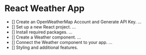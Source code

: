 # React Weather App

- [] Create an OpenWeatherMap Account and Generate API Key. ...
- [] Set up a new React project. ...
- [] Install required packages. ...
- [] Create a Weather component. ...
- [] Connect the Weather component to your app. ...
- [] Styling and additional features.
